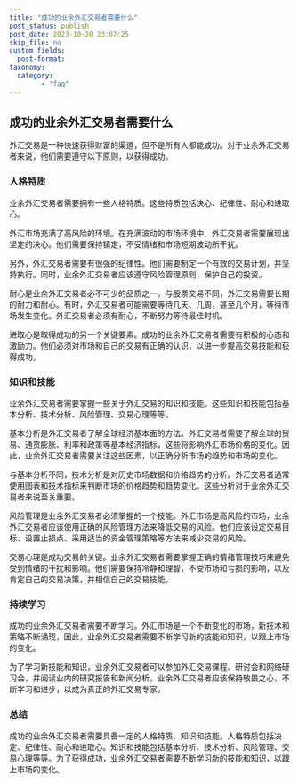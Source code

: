 ```yaml
---
title: "成功的业余外汇交易者需要什么"
post_status: publish
post_date: 2023-10-20 23:07:25
skip_file: no
custom_fields: 
  post-format: 
taxonomy:
  category:
        - "faq"
---
```


## 成功的业余外汇交易者需要什么

外汇交易是一种快速获得财富的渠道，但不是所有人都能成功。对于业余外汇交易者来说，他们需要遵守以下原则，以获得成功。

### 人格特质

业余外汇交易者需要拥有一些人格特质。这些特质包括决心、纪律性、耐心和进取心。

外汇市场充满了高风险的环境。在充满波动的市场环境中，外汇交易者需要展现出坚定的决心。他们需要保持镇定，不受情绪和市场短期波动所干扰。

另外，外汇交易者需要有很强的纪律性。他们需要制定一个有效的交易计划，并坚持执行。同时，业余外汇交易者应该遵守风险管理原则，保护自己的投资。

耐心是业余外汇交易者必不可少的品质之一。与股票交易不同，外汇交易需要长期的耐力和耐心。有时，外汇交易者可能需要等待几天、几周，甚至几个月，等待市场发生变化。外汇交易者必须有耐心，不断努力等待最佳时机。

进取心是取得成功的另一个关键要素。成功的业余外汇交易者需要有积极的心态和激励力。他们必须对市场和自己的交易有正确的认识，以进一步提高交易技能和获得成功。

### 知识和技能

业余外汇交易者需要掌握一些关于外汇交易的知识和技能。这些知识和技能包括基本分析、技术分析、风险管理、交易心理等等。

基本分析是外汇交易者了解全球经济基本面的方法。外汇交易者需要了解全球的贸易、通货膨胀、利率和政策等基本经济指标，这些将影响外汇市场价格的变化。因此，业余外汇交易者需要关注这些因素，以正确分析市场的趋势和市场的变化。

与基本分析不同，技术分析是对历史市场数据和价格趋势的分析。外汇交易者通常使用图表和技术指标来判断市场的价格趋势和趋势变化。这些分析对于业余外汇交易者来说至关重要。

风险管理是业余外汇交易者必须掌握的一个技能。外汇市场是高风险的市场，业余外汇交易者应该使用正确的风险管理方法来降低交易的风险。他们应该设定交易目标、设置止损点、采用适当的资金管理策略等方法来减少交易的风险。

交易心理是成功交易的关键。业余外汇交易者需要掌握正确的情绪管理技巧来避免受到情绪的干扰和影响。他们需要保持冷静和理智，不受市场和亏损的影响，以及肯定自己的交易决策，并相信自己的交易技能。

### 持续学习

成功的业余外汇交易者需要不断学习。外汇市场是一个不断变化的市场，新技术和策略不断涌现，因此，业余外汇交易者需要不断学习新的技能和知识，以跟上市场的变化。

为了学习新技能和知识，业余外汇交易者可以参加外汇交易课程、研讨会和网络研习会，并阅读业内的研究报告和新闻分析。业余外汇交易者应该保持敬畏之心，不断学习和进步，以成为真正的外汇交易专家。

### 总结

成功的业余外汇交易者需要具备一定的人格特质、知识和技能。人格特质包括决定、纪律性、耐心和进取心。知识和技能包括基本分析、技术分析、风险管理、交易心理等等。为了获得成功，业余外汇交易者需要不断学习新的技能和知识，以跟上市场的变化。
